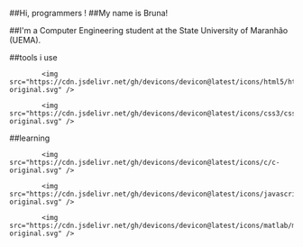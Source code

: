 ##Hi, programmers !
##My name is Bruna!

##I'm a Computer Engineering student at the State University of Maranhão (UEMA).

##tools i use

            
            <img src="https://cdn.jsdelivr.net/gh/devicons/devicon@latest/icons/html5/html5-original.svg" />
          
            <img src="https://cdn.jsdelivr.net/gh/devicons/devicon@latest/icons/css3/css3-original.svg" />

  ##learning
  
            <img src="https://cdn.jsdelivr.net/gh/devicons/devicon@latest/icons/c/c-original.svg" />
          
            <img src="https://cdn.jsdelivr.net/gh/devicons/devicon@latest/icons/javascript/javascript-original.svg" />
          
            <img src="https://cdn.jsdelivr.net/gh/devicons/devicon@latest/icons/matlab/matlab-original.svg" />
          
